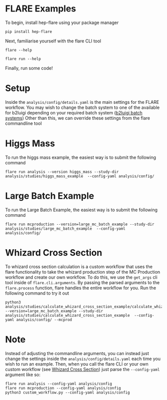 # FLARE Examples 
To begin, install hep-flare using your package manager

```
pip install hep-flare
```

Next, familiarise yourself with the flare CLI tool 

```
flare --help
```

```
flare run --help 
```

Finally, run some code! 

# Setup 
Inside the `analysis/config/details.yaml` is the main settings for the FLARE workflow. You may wish to change the batch system to one of the available for b2luigi depending on your required batch system ([b2luigi batch systems](https://b2luigi.belle2.org/usage/batch.html?highlight=batch#batch-system-specific-settings))
Other than this, we can override these settings from the flare commandline tool

# Higgs Mass
To run the higgs mass example, the easiest way is to submit the following command

```
flare run analysis --version higgs_mass --study-dir analysis/studies/higgs_mass_example  --config-yaml analysis/config/ 
```
# Large Batch Example
To run the Large Batch Example, the easiest way is to submit the following command

```
flare run mcproduction --version=large_mc_batch_example --study-dir analysis/studies/large_mc_batch_example  --config-yaml analysis/config/ 
```

# Whizard Cross Section 
To whizard cross section calculation is a custom workflow that uses the flare functionality to take the whizard production step of the MC Production workflow and create our own workflow. To do this, we use the `get_args` cli tool
inside of `flare.cli.arguments`. By passing the parsed arguments to the `flare.process` function, flare handles the entire workflow for you. Run the following command to try it out

```
python3 analysis/studies/calculate_whizard_cross_section_example/calculate_whizard_cross_section.py --version=large_mc_batch_example --study-dir analysis/studies/calculate_whizard_cross_section_example  --config-yaml analysis/config/ --mcprod
```


# Note
Instead of adjusting the commandline arguments, you can instead just change the settings inside the `analysis/config/details.yaml` each time you wish to run an example. Then, when you call the flare CLI or your own custom workflow (see [Whizard Cross Section](#whizard_cross_section))
just parse the `--config-yaml` argument like so:

```
flare run analysis --config-yaml analysis/config
flare run mcproduction --config-yaml analysis/config
python3 custom_workflow.py --config-yaml analysis/config
```

